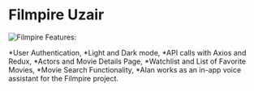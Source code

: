 # Filmpire Uzair
![Filmpire](https://github.com/uzairathersaeed/filmpire/assets/111059514/db493bb4-cd52-4d7e-bd3f-5edfe6878708)
Features:

*User Authentication,
*Light and Dark mode,
*API calls with Axios and Redux,
*Actors and Movie Details Page,
*Watchlist and List of Favorite Movies,
*Movie Search Functionality,
*Alan works as an in-app voice assistant for the Filmpire project.

